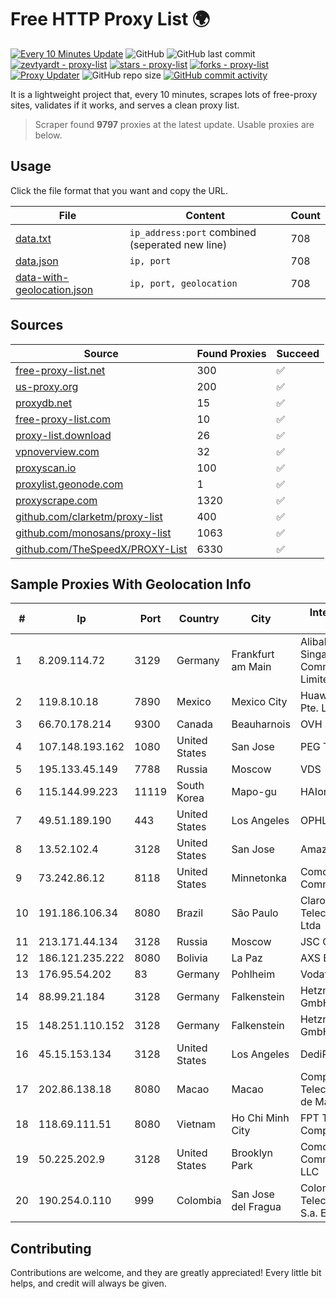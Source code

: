 
# Free HTTP Proxy List 🌍

[![Every 10 Minutes Update](https://github.com/mertguvencli/http-proxy-list/actions/workflows/main.yml/badge.svg?branch=main)](https://github.com/mertguvencli/http-proxy-list/actions/workflows/main.yml)
![GitHub](https://img.shields.io/github/license/mertguvencli/http-proxy-list)
![GitHub last commit](https://img.shields.io/github/last-commit/mertguvencli/http-proxy-list)
[![zevtyardt - proxy-list](https://img.shields.io/static/v1?label=zevtyardt&message=proxy-list&color=blue&logo=github)](https://github.com/zevtyardt/proxy-list "Go to GitHub repo")
[![stars - proxy-list](https://img.shields.io/github/stars/zevtyardt/proxy-list?style=social)](https://github.com/zevtyardt/proxy-list)
[![forks - proxy-list](https://img.shields.io/github/forks/zevtyardt/proxy-list?style=social)](https://github.com/zevtyardt/proxy-list)
[![Proxy Updater](https://github.com/zevtyardt/proxy-list/workflows/Proxy%20Updater/badge.svg)](https://github.com/zevtyardt/proxy-list/actions?query=workflow:"Proxy+Updater")
![GitHub repo size](https://img.shields.io/github/repo-size/zevtyardt/proxy-list)
[![GitHub commit activity](https://img.shields.io/github/commit-activity/m/zevtyardt/proxy-list?logo=commits)](https://github.com/zevtyardt/proxy-list/commits/main)

It is a lightweight project that, every 10 minutes, scrapes lots of free-proxy sites, validates if it works, and serves a clean proxy list.

> Scraper found **9797** proxies at the latest update. Usable proxies are below.

## Usage

Click the file format that you want and copy the URL.

|File|Content|Count|
|----|-------|-----|
|[data.txt](https://raw.githubusercontent.com/mertguvencli/http-proxy-list/main/proxy-list/data.txt)|`ip_address:port` combined (seperated new line)|708|
|[data.json](https://raw.githubusercontent.com/mertguvencli/http-proxy-list/main/proxy-list/data.json)|`ip, port`|708|
|[data-with-geolocation.json](https://raw.githubusercontent.com/mertguvencli/http-proxy-list/main/proxy-list/data-with-geolocation.json)|`ip, port, geolocation`|708|

## Sources

|Source|Found Proxies|Succeed|
|------|-------------|-------|
|[free-proxy-list.net](https://free-proxy-list.net)|300|✅|
|[us-proxy.org](https://www.us-proxy.org)|200|✅|
|[proxydb.net](http://proxydb.net)|15|✅|
|[free-proxy-list.com](https://free-proxy-list.com/?page=&port=&type%5B%5D=http&type%5B%5D=https&up_time=0&search=Search)|10|✅|
|[proxy-list.download](https://www.proxy-list.download/HTTP)|26|✅|
|[vpnoverview.com](https://vpnoverview.com/privacy/anonymous-browsing/free-proxy-servers)|32|✅|
|[proxyscan.io](https://www.proxyscan.io)|100|✅|
|[proxylist.geonode.com](https://proxylist.geonode.com/api/proxy-list?limit=300&page=1&sort_by=lastChecked&sort_type=desc&protocols=http,https)|1|✅|
|[proxyscrape.com](https://api.proxyscrape.com/v2/?request=displayproxies&protocol=http&timeout=10000&country=all&ssl=all&anonymity=all)|1320|✅|
|[github.com/clarketm/proxy-list](https://raw.githubusercontent.com/clarketm/proxy-list/master/proxy-list-raw.txt)|400|✅|
|[github.com/monosans/proxy-list](https://raw.githubusercontent.com/monosans/proxy-list/main/proxies/http.txt)|1063|✅|
|[github.com/TheSpeedX/PROXY-List](https://raw.githubusercontent.com/TheSpeedX/PROXY-List/master/http.txt)|6330|✅|


## Sample Proxies With Geolocation Info

|#|Ip|Port|Country|City|Internet Service Provider|
|-|--|----|-------|----|-------------------------|
|1|8.209.114.72|3129|Germany|Frankfurt am Main|Alibaba.com Singapore E-Commerce Private Limited|
|2|119.8.10.18|7890|Mexico|Mexico City|Huawei International Pte. LTD|
|3|66.70.178.214|9300|Canada|Beauharnois|OVH SAS|
|4|107.148.193.162|1080|United States|San Jose|PEG TECH INC|
|5|195.133.45.149|7788|Russia|Moscow|VDS|
|6|115.144.99.223|11119|South Korea|Mapo-gu|HAIonNet|
|7|49.51.189.190|443|United States|Los Angeles|OPHL|
|8|13.52.102.4|3128|United States|San Jose|Amazon.com, Inc.|
|9|73.242.86.12|8118|United States|Minnetonka|Comcast Cable Communications|
|10|191.186.106.34|8080|Brazil|São Paulo|Claro NXT Telecomunicacoes Ltda|
|11|213.171.44.134|3128|Russia|Moscow|JSC Comcor|
|12|186.121.235.222|8080|Bolivia|La Paz|AXS Bolivia S. A.|
|13|176.95.54.202|83|Germany|Pohlheim|Vodafone GmbH|
|14|88.99.21.184|3128|Germany|Falkenstein|Hetzner Online GmbH|
|15|148.251.110.152|3128|Germany|Falkenstein|Hetzner Online GmbH|
|16|45.15.153.134|3128|United States|Los Angeles|DediPath|
|17|202.86.138.18|8080|Macao|Macao|Companhia de Telecomunicacoes de Macau|
|18|118.69.111.51|8080|Vietnam|Ho Chi Minh City|FPT Telecom Company|
|19|50.225.202.9|3128|United States|Brooklyn Park|Comcast Cable Communications, LLC|
|20|190.254.0.110|999|Colombia|San Jose del Fragua|Colombia Telecomunicaciones S.a. ESP|



## Contributing

Contributions are welcome, and they are greatly appreciated! Every
little bit helps, and credit will always be given.

